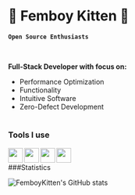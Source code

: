 # 🌸 Femboy Kitten 🌸

**`Open Source Enthusiasts`** 

<br />

**Full-Stack Developer with focus on:**

  - Performance Optimization
  - Functionality
  - Intuitive Software
  - Zero-Defect Development

#
### Tools I use

<img align="Left" width="30px" src="https://cdn.jsdelivr.net/gh/devicons/devicon@latest/icons/nixos/nixos-original.svg" />
<img align="Left" width="30px" src="https://cdn.jsdelivr.net/gh/devicons/devicon@latest/icons/bash/bash-original.svg" />
<img align="Left" width="30px" src="https://cdn.jsdelivr.net/gh/devicons/devicon@latest/icons/android/android-plain.svg" />
<img align="Left" width="30px" src="https://cdn.jsdelivr.net/gh/devicons/devicon@latest/icons/github/github-original.svg" />
<br />      


###Statistics

![FemboyKitten's GitHub stats](https://github-readme-stats.vercel.app/api?username=FemboyKitten&show_icons=true&theme=nord)
